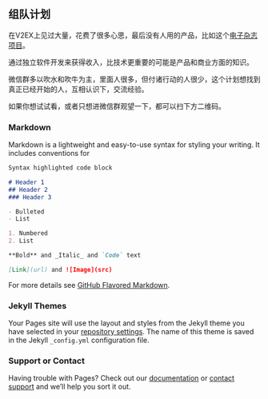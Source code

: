 ## 组队计划

在V2EX上见过大量，花费了很多心思，最后没有人用的产品，比如这个[电子杂志项目](https://www.v2ex.com/t/700202#reply31)。

通过独立软件开发来获得收入，比技术更重要的可能是产品和商业方面的知识。

微信群多以吹水和吹牛为主，里面人很多，但付诸行动的人很少，这个计划想找到真正已经开始的人，互相认识下，交流经验。

如果你想试试看，或者只想进微信群观望一下，都可以扫下方二维码。

### Markdown

Markdown is a lightweight and easy-to-use syntax for styling your writing. It includes conventions for

```markdown
Syntax highlighted code block

# Header 1
## Header 2
### Header 3

- Bulleted
- List

1. Numbered
2. List

**Bold** and _Italic_ and `Code` text

[Link](url) and ![Image](src)
```

For more details see [GitHub Flavored Markdown](https://guides.github.com/features/mastering-markdown/).

### Jekyll Themes

Your Pages site will use the layout and styles from the Jekyll theme you have selected in your [repository settings](https://github.com/FreelanceProgrammer/FreelanceProgrammer.GitHub.io/settings). The name of this theme is saved in the Jekyll `_config.yml` configuration file.

### Support or Contact

Having trouble with Pages? Check out our [documentation](https://docs.github.com/categories/github-pages-basics/) or [contact support](https://github.com/contact) and we’ll help you sort it out.
